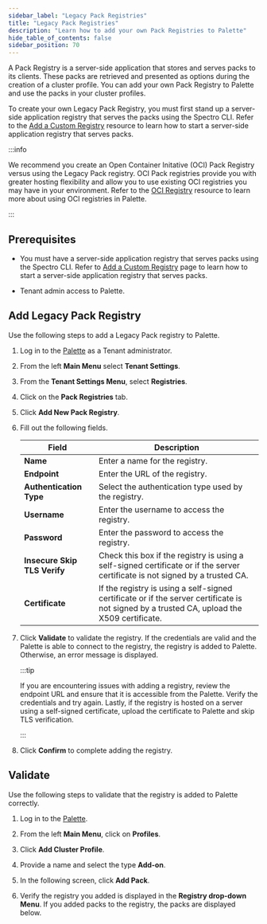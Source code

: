 ```yaml
---
sidebar_label: "Legacy Pack Registries"
title: "Legacy Pack Registries"
description: "Learn how to add your own Pack Registries to Palette"
hide_table_of_contents: false
sidebar_position: 70
---
```


A Pack Registry is a server-side application that stores and serves packs to its clients. These packs are retrieved and presented as options during the creation of a cluster profile. You can add your own Pack Registry to Palette and use the packs in your cluster profiles. 

To create your own Legacy Pack Registry, you must first stand up a server-side application registry that serves the packs using the Spectro CLI. Refer to the [Add a Custom Registry](../adding-a-custom-registry.md) resource to learn how to start a server-side application registry that serves packs.


:::info

We recommend you create an Open Container Initative (OCI) Pack Registry versus using the Legacy Pack registry. OCI Pack registries provide you with greater hosting flexibility and allow you to use existing OCI registries you may have in your environment. Refer to the [OCI Registry](./oci-registry/oci-registry.md) resource to learn more about using OCI registries in Palette.

:::

## Prerequisites

- You must have a server-side application registry that serves packs using the Spectro CLI. Refer to [Add a Custom Registry](../adding-a-custom-registry.md) page to learn how to start a server-side application registry that serves packs.

- Tenant admin access to Palette.

## Add Legacy Pack Registry

Use the following steps to add a Legacy Pack registry to Palette.

1. Log in to the [Palette](https://console.spectrocloud.com) as a Tenant administrator.

2. From the left **Main Menu** select **Tenant Settings**.

3. From the **Tenant Settings Menu**, select **Registries**.

4. Click on the **Pack Registries** tab.

5. Click **Add New Pack Registry**.

6. Fill out the following fields.

   | **Field** | **Description** |
   | --- | --- |
   | **Name** | Enter a name for the registry. |
   | **Endpoint** | Enter the URL of the registry. |
   | **Authentication Type** | Select the authentication type used by the registry. |
   | **Username** | Enter the username to access the registry. |
   | **Password** | Enter the password to access the registry. |
   | **Insecure Skip TLS Verify** | Check this box if the registry is using a self-signed certificate or if the server certificate is not signed by a trusted CA. |
   | **Certificate** | If the registry is using a self-signed certificate or if the server certificate is not signed by a trusted CA, upload the X509 certificate. |

7. Click **Validate** to validate the registry. If the credentials are valid and the Palette is able to connect to the registry, the registry is added to Palette. Otherwise, an error message is displayed.

   :::tip

   If you are encountering issues with adding a registry, review the endpoint URL and ensure that it is accessible from the Palette. Verify the credentials and try again. Lastly, if the registry is hosted on a server using a self-signed certificate, upload the certificate to Palette and skip TLS verification.

   :::

8. Click **Confirm** to complete adding the registry.


## Validate

Use the following steps to validate that the registry is added to Palette correctly.

1. Log in to the [Palette](https://console.spectrocloud.com).

2. From the left **Main Menu**, click on **Profiles**.

3. Click **Add Cluster Profile**.

4. Provide a name and select the type **Add-on**.

5. In the following screen, click **Add Pack**.

6. Verify the registry you added is displayed in the **Registry drop-down Menu**. If you added packs to the registry, the packs are displayed below.